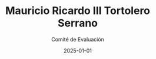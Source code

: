 ---
layout: candidato
title: Mauricio Ricardo III Tortolero Serrano
origin: Poder Judicial
interviewed: false
tags:
- Poder Judicial
- Hombre
external_url: false
date: 2025-01-01
author: Comité de Evaluación
number: 64

---